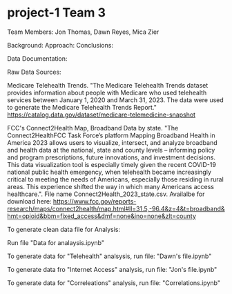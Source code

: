 # project-1 Team 3
Team Members: Jon Thomas, Dawn Reyes, Mica Zier

Background:
Approach: 
Conclusions: 

Data Documentation: 

Raw Data Sources:

Medicare Telehealth Trends. "The Medicare Telehealth Trends dataset provides information about people with Medicare who used telehealth services between January 1, 2020 and March 31, 2023. The data were used to generate the Medicare Telehealth Trends Report." https://catalog.data.gov/dataset/medicare-telemedicine-snapshot

FCC's Connect2Health Map, Broadband Data by state. "The Connect2HealthFCC Task Force’s platform Mapping Broadband Health in America 2023 allows users to visualize, intersect, and analyze broadband and health data at the national, state and county levels – informing policy and program prescriptions, future innovations, and investment decisions. This data visualization tool is especially timely given the recent COVID-19 national public health emergency, when telehealth became increasingly critical to meeting the needs of Americans, especially those residing in rural areas. This experience shifted the way in which many Americans access healthcare.". File name Connect2Health_2023_state.csv. Availalbe for download here: https://www.fcc.gov/reports-research/maps/connect2health/map.html#ll=31.5,-96.4&z=4&t=broadband&hmt=opioid&bbm=fixed_access&dmf=none&ino=none&zlt=county

To generate clean data file for Analysis: 

Run file "Data for analaysis.ipynb"

To generate data for "Telehealth" analsysis, run file:  "Dawn's file.ipynb"

To generate data fro "Internet Access" analysis, run file: "Jon's file.ipynb"

To generate data for "Correleations" analysis, run file: "Correlations.ipynb"
